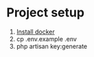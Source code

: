 # Project setup
1. [Install docker](https://www.docker.com/products/docker-desktop)
2. cp .env.example .env
3. php artisan key:generate
